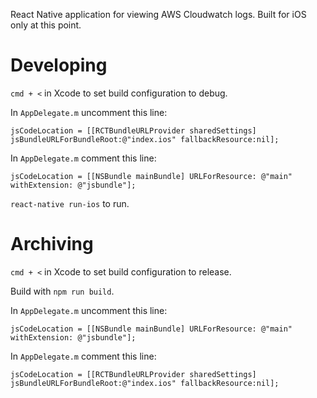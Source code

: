 React Native application for viewing AWS Cloudwatch logs. Built for iOS only
at this point.

# Developing

`cmd + <` in Xcode to set build configuration to debug.

In `AppDelegate.m` uncomment this line:

```
jsCodeLocation = [[RCTBundleURLProvider sharedSettings] jsBundleURLForBundleRoot:@"index.ios" fallbackResource:nil];
```

In `AppDelegate.m` comment this line:

```
jsCodeLocation = [[NSBundle mainBundle] URLForResource: @"main" withExtension: @"jsbundle"];
```

`react-native run-ios` to run.

# Archiving

`cmd + <` in Xcode to set build configuration to release.

Build with `npm run build`.

In `AppDelegate.m` uncomment this line:

```
jsCodeLocation = [[NSBundle mainBundle] URLForResource: @"main" withExtension: @"jsbundle"];
```

In `AppDelegate.m` comment this line:

```
jsCodeLocation = [[RCTBundleURLProvider sharedSettings] jsBundleURLForBundleRoot:@"index.ios" fallbackResource:nil];
```
